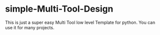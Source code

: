 # simple-Multi-Tool-Design
This is just a super easy Multi Tool low level Template for python. You can use it for many projects. 
